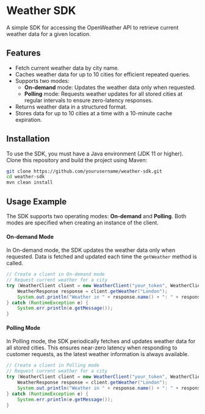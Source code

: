 # Weather SDK

A simple SDK for accessing the OpenWeather API to retrieve current weather data for a given location.

## Features

- Fetch current weather data by city name.
- Caches weather data for up to 10 cities for efficient repeated queries.
- Supports two modes:
    - **On-demand** mode: Updates the weather data only when requested.
    - **Polling** mode: Requests weather updates for all stored cities at regular intervals to ensure zero-latency responses.
- Returns weather data in a structured format.
- Stores data for up to 10 cities at a time with a 10-minute cache expiration.

## Installation

To use the SDK, you must have a Java environment (JDK 11 or higher). Clone this repository and build the project using Maven:

```bash
git clone https://github.com/yourusername/weather-sdk.git
cd weather-sdk
mvn clean install
```
## Usage Example

The SDK supports two operating modes: **On-demand** and **Polling**. Both modes are specified when creating an instance of the client.

#### On-demand Mode

In On-demand mode, the SDK updates the weather data only when requested. Data is fetched and updated each time the `getWeather` method is called.

```java
// Create a client in On-demand mode
// Request current weather for a city
try (WeatherClient client = new WeatherClient("your_token", WeatherClient.Mode.ON_DEMAND)){
    WeatherResponse response = client.getWeather("London");
    System.out.println("Weather in " + response.name() + ": " + response.weather().main());
} catch (RuntimeException e) {
    System.err.println(e.getMessage());
}
```
#### Polling Mode

In Polling mode, the SDK periodically fetches and updates weather data for all stored cities. This ensures near-zero latency when responding to customer requests, as the latest weather information is always available.

```java
// Create a client in Polling mode
// Request current weather for a city
try (WeatherClient client = new WeatherClient("your_token", WeatherClient.Mode.POLLING)){
    WeatherResponse response = client.getWeather("London");
    System.out.println("Weather in " + response.name() + ": " + response.weather().main());
} catch (RuntimeException e) { 
    System.err.println(e.getMessage());
}
```




